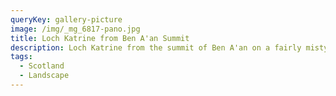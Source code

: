 ```yaml
---
queryKey: gallery-picture
image: /img/_mg_6817-pano.jpg
title: Loch Katrine from Ben A'an Summit
description: Loch Katrine from the summit of Ben A'an on a fairly misty Scottish January day
tags:
  - Scotland
  - Landscape
---
```

